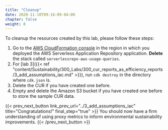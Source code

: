 ```yaml
---
title: "Cleanup"
date: 2020-11-18T09:16:09-04:00
chapter: false
weight: 8
---
```


To cleanup the resources created by this lab, please follow these steps:

1. Go to the [AWS CloudFormation console](https://eu-west-1.console.aws.amazon.com/cloudformation/home) in the region in which you deployed the AWS Serverless Application Repository application. **Delete** the stack called `serverlessrepo-aws-usage-queries`.
4. For [lab 3]({{< ref "content/Sustainability/300_Labs/300_cur_reports_as_efficiency_reports/3_add_assumptions_iac.md" >}}), run `cdk destroy` in the directory where `cdk.json` is.
2. Delete the CUR if you have created one before.
3. Empty and delete the Amazon S3 bucket if you have created one before to store the sample CUR data.

{{< prev_next_button link_prev_url="../3_add_assumptions_iac"  title="Congratulations!" final_step="true" >}}
You should now have a firm understanding of using proxy metrics to inform environmental sustainability improvements.
{{< /prev_next_button >}}
